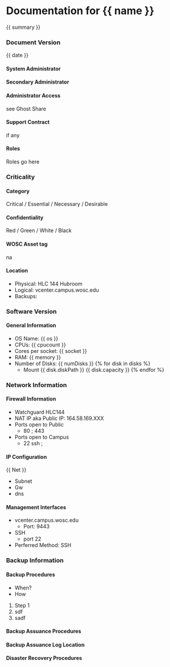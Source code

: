 # Documentation for {{ name }}
{{ summary }}

### Document Version
{{ date }}

#### System Administrator

#### Secondary Administrator

#### Administrator Access

see Ghost Share

#### Support Contract

if any

#### Roles

Roles go here

### Criticality 

#### Category
Critical / Essential / Necessary / Desirable

#### Confidentiality
Red / Green / White / Black

#### WOSC Asset tag

na

#### Location
* Physical: HLC 144 Hubroom
* Logical: vcenter.campus.wosc.edu
* Backups: 


### Software Version 

#### General Information
* OS Name: {{ os }}
* CPUs: {{ cpucount }}
* Cores per socket: {{ socket }}
* RAM: {{ memory }}
* Number of Disks: {{ numDisks }}
{% for disk in disks %}
    * Mount {{ disk.diskPath }}  {{ disk.capacity }}
{% endfor %}
### Network Information
#### Firewall Information
* Watchguard HLC144
* NAT IP aka Public IP: 164.58.169.XXX 
* Ports open to Public
   * 80 ; 443 
* Ports open to Campus
   * 22 ssh ;
   
#### IP Configuration
{{ Net }}
* Subnet
* Gw
* dns

#### Management Interfaces
* vcenter.campus.wosc.edu
  * Port: 9443
* SSH
  * port 22
* Perferred Method: SSH

### Backup Information

#### Backup Procedures
* When?
* How
1. Step 1
2. sdf
3. sadf

#### Backup Assuance Procedures

#### Backup Assuance Log Location

#### Disaster Recovery Procedures



